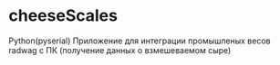 # cheeseScales
Python(pyserial)
Приложение для интеграции промышленых весов radwag c ПК (получение данных о взмешеваемом сыре)
